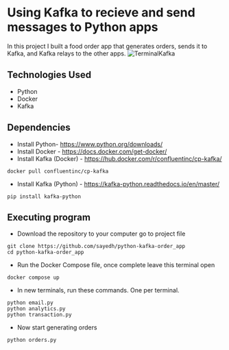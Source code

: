 # Using Kafka to recieve and send messages to Python apps
In this project I built a food order app that generates orders, sends it to Kafka, and Kafka relays to the other apps.
![TerminalKafka](https://user-images.githubusercontent.com/30685241/184810166-f6004801-5fea-4cad-b559-ef6f6faf901b.jpg)



## Technologies Used
* Python
* Docker
* Kafka

## Dependencies
* Install Python- https://www.python.org/downloads/
* Install Docker - https://docs.docker.com/get-docker/
* Install Kafka (Docker) - https://hub.docker.com/r/confluentinc/cp-kafka/
```
docker pull confluentinc/cp-kafka
```
* Install Kafka (Python) - https://kafka-python.readthedocs.io/en/master/
```
pip install kafka-python
```

## Executing program
* Download the repository to your computer go to project file
```
git clone https://github.com/sayedh/python-kafka-order_app
cd python-kafka-order_app
```
* Run the Docker Compose file, once complete leave this terminal open
```
docker compose up
```

* In new terminals, run these commands. One per terminal. 
```
python email.py
python analytics.py
python transaction.py
```

* Now start generating orders
```
python orders.py
```
